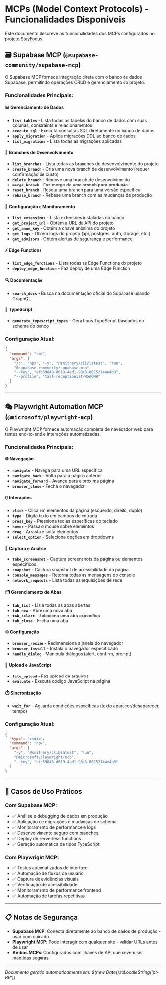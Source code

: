 # MCPs (Model Context Protocols) - Funcionalidades Disponíveis

Este documento descreve as funcionalidades dos MCPs configurados no projeto StayFocus.

## 🗃️ Supabase MCP (`@supabase-community/supabase-mcp`)

O Supabase MCP fornece integração direta com o banco de dados Supabase, permitindo operações CRUD e gerenciamento do projeto.

### Funcionalidades Principais:

#### 📊 Gerenciamento de Dados
- **`list_tables`** - Lista todas as tabelas do banco de dados com suas colunas, constraints e relacionamentos
- **`execute_sql`** - Executa consultas SQL diretamente no banco de dados
- **`apply_migration`** - Aplica migrações DDL ao banco de dados
- **`list_migrations`** - Lista todas as migrações aplicadas

#### 🌿 Branches de Desenvolvimento
- **`list_branches`** - Lista todas as branches de desenvolvimento do projeto
- **`create_branch`** - Cria uma nova branch de desenvolvimento (requer confirmação de custo)
- **`delete_branch`** - Remove uma branch de desenvolvimento
- **`merge_branch`** - Faz merge de uma branch para produção
- **`reset_branch`** - Reseta uma branch para uma versão específica
- **`rebase_branch`** - Rebase uma branch com as mudanças de produção

#### 🔧 Configuração e Monitoramento
- **`list_extensions`** - Lista extensões instaladas no banco
- **`get_project_url`** - Obtém a URL da API do projeto
- **`get_anon_key`** - Obtém a chave anônima do projeto
- **`get_logs`** - Obtém logs do projeto (api, postgres, auth, storage, etc.)
- **`get_advisors`** - Obtém alertas de segurança e performance

#### ⚡ Edge Functions
- **`list_edge_functions`** - Lista todas as Edge Functions do projeto
- **`deploy_edge_function`** - Faz deploy de uma Edge Function

#### 🔍 Documentação
- **`search_docs`** - Busca na documentação oficial do Supabase usando GraphQL

#### 📝 TypeScript
- **`generate_typescript_types`** - Gera tipos TypeScript baseados no schema do banco

### Configuração Atual:
```json
{
  "command": "cmd",
  "args": [
    "/c", "npx", "-y", "@smithery/cli@latest", "run",
    "@supabase-community/supabase-mcp",
    "--key", "efc69848-d619-4ed1-98a8-00752144e4b0",
    "--profile", "tall-receptionist-W5AQW9"
  ]
}
```

---

## 🎭 Playwright Automation MCP (`@microsoft/playwright-mcp`)

O Playwright MCP fornece automação completa de navegador web para testes end-to-end e interações automatizadas.

### Funcionalidades Principais:

#### 🌐 Navegação
- **`navigate`** - Navega para uma URL específica
- **`navigate_back`** - Volta para a página anterior
- **`navigate_forward`** - Avança para a próxima página
- **`browser_close`** - Fecha o navegador

#### 🖱️ Interações
- **`click`** - Clica em elementos da página (esquerdo, direito, duplo)
- **`type`** - Digita texto em campos de entrada
- **`press_key`** - Pressiona teclas específicas do teclado
- **`hover`** - Passa o mouse sobre elementos
- **`drag`** - Arrasta e solta elementos
- **`select_option`** - Seleciona opções em dropdowns

#### 👀 Captura e Análise
- **`take_screenshot`** - Captura screenshots da página ou elementos específicos
- **`snapshot`** - Captura snapshot de acessibilidade da página
- **`console_messages`** - Retorna todas as mensagens do console
- **`network_requests`** - Lista todas as requisições de rede

#### 🗂️ Gerenciamento de Abas
- **`tab_list`** - Lista todas as abas abertas
- **`tab_new`** - Abre uma nova aba
- **`tab_select`** - Seleciona uma aba específica
- **`tab_close`** - Fecha uma aba

#### ⚙️ Configuração
- **`browser_resize`** - Redimensiona a janela do navegador
- **`browser_install`** - Instala o navegador especificado
- **`handle_dialog`** - Manipula diálogos (alert, confirm, prompt)

#### 📁 Upload e JavaScript
- **`file_upload`** - Faz upload de arquivos
- **`evaluate`** - Executa código JavaScript na página

#### ⏱️ Sincronização
- **`wait_for`** - Aguarda condições específicas (texto aparecer/desaparecer, tempo)

### Configuração Atual:
```json
{
  "type": "stdio",
  "command": "npx",
  "args": [
    "-y", "@smithery/cli@latest", "run",
    "@microsoft/playwright-mcp",
    "--key", "efc69848-d619-4ed1-98a8-00752144e4b0"
  ]
}
```

---

## 🚀 Casos de Uso Práticos

### Com Supabase MCP:
- ✅ Análise e debugging de dados em produção
- ✅ Aplicação de migrações e mudanças de schema
- ✅ Monitoramento de performance e logs
- ✅ Desenvolvimento seguro com branches
- ✅ Deploy de serverless functions
- ✅ Geração automática de tipos TypeScript

### Com Playwright MCP:
- ✅ Testes automatizados de interface
- ✅ Automação de fluxos de usuário
- ✅ Captura de evidências visuais
- ✅ Verificação de acessibilidade
- ✅ Monitoramento de performance frontend
- ✅ Automação de tarefas repetitivas

---

## 📋 Notas de Segurança

- **Supabase MCP**: Conecta diretamente ao banco de dados de produção - usar com cuidado
- **Playwright MCP**: Pode interagir com qualquer site - validar URLs antes de usar
- **Ambos MCPs**: Configurados com chaves de API que devem ser mantidas seguras

---

*Documento gerado automaticamente em: ${new Date().toLocaleString('pt-BR')}*
